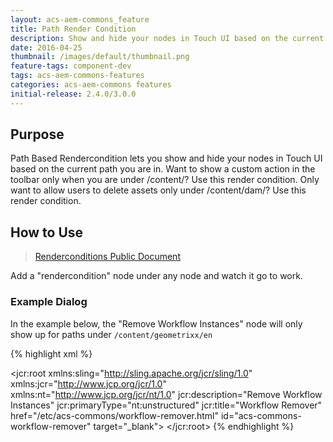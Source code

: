 ```yaml
---
layout: acs-aem-commons_feature
title: Path Render Condition
description: Show and hide your nodes in Touch UI based on the current path.
date: 2016-04-25
thumbnail: /images/default/thumbnail.png
feature-tags: component-dev
tags: acs-aem-commons-features
categories: acs-aem-commons features
initial-release: 2.4.0/3.0.0
---
```


## Purpose

Path Based Rendercondition lets you show and hide your nodes in Touch UI based on the current path you are in.
Want to show a custom action in the toolbar only when you are under /content/<mysite>? Use this render condition.
Only want to allow users to delete assets only under /content/dam/<myassets>? Use this render condition.

## How to Use

>[Renderconditions Public Document](https://docs.adobe.com/docs/en/aem/6-1/ref/granite-ui/api/jcr_root/libs/granite/ui/components/foundation/rendercondition.html)

Add a "rendercondition" node under any node and watch it go to work.


### Example Dialog

In the example below, the "Remove Workflow Instances" node will only show up for paths under `/content/geometrixx/en`

{% highlight xml %}
<?xml version="1.0" encoding="UTF-8"?>
 <jcr:root xmlns:sling="http://sling.apache.org/jcr/sling/1.0" xmlns:jcr="http://www.jcp.org/jcr/1.0" xmlns:nt="http://www.jcp.org/jcr/nt/1.0"
     jcr:description="Remove Workflow Instances"
     jcr:primaryType="nt:unstructured"
     jcr:title="Workflow Remover"
     href="/etc/acs-commons/workflow-remover.html"
     id="acs-commons-workflow-remover"
     target="_blank">
     <rendercondition
         jcr:primaryType="nt:unstructured"
         sling:resourceType="acs-commons/granite/ui/components/renderconditions/path"
         path="/content/geometrixx/en/.*"/>
 </jcr:root>
{% endhighlight %}     
